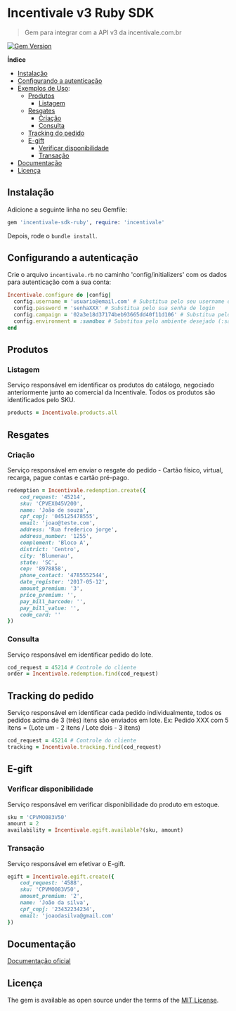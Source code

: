 # Incentivale v3 Ruby SDK
> Gem para integrar com a API v3 da incentivale.com.br

[![Gem Version](https://badge.fury.io/rb/incentivale-sdk-ruby.svg)](https://badge.fury.io/rb/incentivale-sdk-ruby)

**Índice**

- [Instalação](#instalação)
- [Configurando a autenticação](#configurando-a-autenticação)
- [Exemplos de Uso](#produtos):
  - [Produtos](#produtos)
    - [Listagem](#listagem)
  - [Resgates](#resgates)
    - [Criação](#criação)
    - [Consulta](#consulta)
  - [Tracking do pedido](#tracking-do-pedido)
  - [E-gift](#e-gift)
    - [Verificar disponibilidade](#verificar-disponibilidade)
    - [Transação](#transação)
- [Documentação](#documentação)
- [Licença](#licença)

## Instalação
Adicione a seguinte linha no seu Gemfile:
```ruby
gem 'incentivale-sdk-ruby', require: 'incentivale'
```
Depois, rode o `bundle install`.

## Configurando a autenticação
Crie o arquivo `incentivale.rb` no caminho 'config/initializers' com os dados para autenticação com a sua conta:
```ruby
Incentivale.configure do |config| 
  config.username = 'usuario@email.com' # Substitua pelo seu username de login
  config.password = 'senhaXXX' # Substitua pelo sua senha de login
  config.campaign = '02a3e18d37174beb93665dd40f11d106' # Substitua pelo seu token de identificação da campanha
  config.environment = :sandbox # Substitua pelo ambiente desejado (:sandbox / :production)
end
```

## Produtos
### Listagem
Serviço responsável em identificar os produtos do catálogo, negociado anteriormente junto ao comercial da Incentivale. Todos os produtos são identificados pelo SKU.
```ruby
products = Incentivale.products.all
```

## Resgates
### Criação
Serviço responsável em enviar o resgate do pedido - Cartão físico, virtual, recarga, pague contas e cartão pré-pago.
```ruby
redemption = Incentivale.redemption.create({ 
    cod_request: '45214',
    sku: 'CPVEX045V200',
    name: 'João de souza',
    cpf_cnpj: '045125478555',
    email: 'joao@teste.com',
    address: 'Rua frederico jorge',
    address_number: '1255',
    complement: 'Bloco A',
    district: 'Centro',
    city: 'Blumenau',
    state: 'SC',
    cep: '8978858',
    phone_contact: '4785552544',
    date_register: '2017-05-12',
    amount_premium: '3',
    price_premium: '',
    pay_bill_barcode: '',
    pay_bill_value: '',
    code_card: '' 
})
```

### Consulta
Serviço responsável em identificar pedido do lote.
```ruby
cod_request = 45214 # Controle do cliente
order = Incentivale.redemption.find(cod_request)
```

## Tracking do pedido
Serviço responsável em identificar cada pedido individualmente, todos os pedidos acima de 3 (três) itens são enviados em lote. 
Ex: Pedido XXX com 5 itens = (Lote um - 2 itens / Lote dois - 3 itens)
```ruby
cod_request = 45214 # Controle do cliente
tracking = Incentivale.tracking.find(cod_request)
```

## E-gift
### Verificar disponibilidade
Serviço responsável em verificar disponibilidade do produto em estoque.
```ruby
sku = 'CPVMO083V50'
amount = 2
availability = Incentivale.egift.available?(sku, amount)
```
### Transação
Serviço responsável em efetivar o E-gift.
```ruby
egift = Incentivale.egift.create({
    cod_request: '4588',
    sku: 'CPVMO083V50',
    amount_premium: '2',
    name: 'João da silva',
    cpf_cnpj: '23432234234',
    email: 'joaodasilva@gmail.com' 
})
```

## Documentação	
[Documentação oficial](https://central.incentivale.com.br/apiv3)

## Licença
The gem is available as open source under the terms of the [MIT License](https://opensource.org/licenses/MIT).
